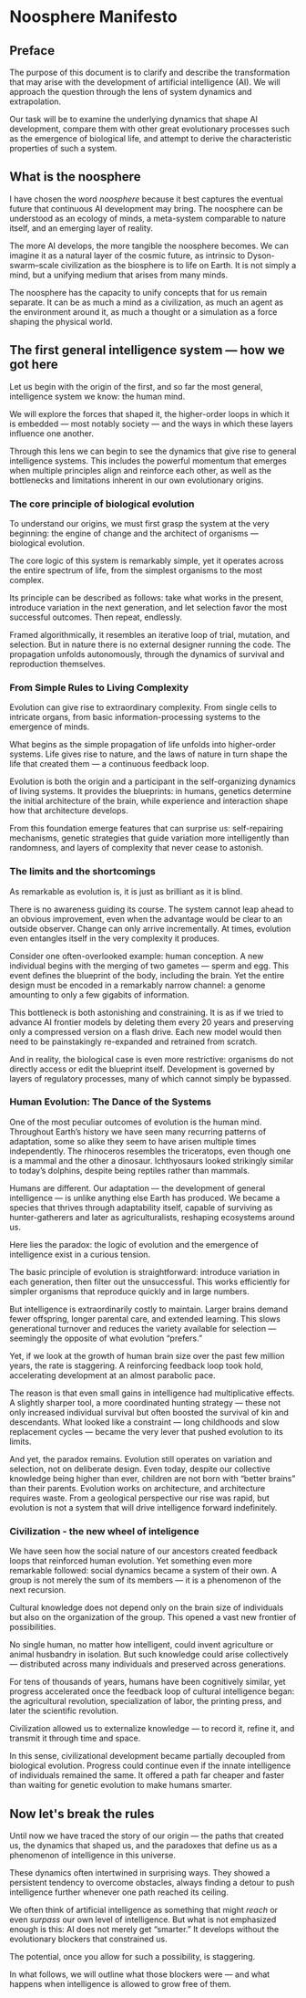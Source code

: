 # Noosphere Manifesto
## Preface
The purpose of this document is to clarify and describe the transformation that may arise with the development of artificial intelligence (AI). We will approach the question through the lens of system dynamics and extrapolation.

Our task will be to examine the underlying dynamics that shape AI development, compare them with other great evolutionary processes such as the emergence of biological life, and attempt to derive the characteristic properties of such a system.

## What is the noosphere
I have chosen the word *noosphere* because it best captures the eventual future that continuous AI development may bring. The noosphere can be understood as an ecology of minds, a meta-system comparable to nature itself, and an emerging layer of reality.

The more AI develops, the more tangible the noosphere becomes. We can imagine it as a natural layer of the cosmic future, as intrinsic to Dyson-swarm–scale civilization as the biosphere is to life on Earth. It is not simply a mind, but a unifying medium that arises from many minds.

The noosphere has the capacity to unify concepts that for us remain separate. It can be as much a mind as a civilization, as much an agent as the environment around it, as much a thought or a simulation as a force shaping the physical world.

## The first general intelligence system — how we got here
Let us begin with the origin of the first, and so far the most general, intelligence system we know: the human mind.

We will explore the forces that shaped it, the higher-order loops in which it is embedded — most notably society — and the ways in which these layers influence one another.

Through this lens we can begin to see the dynamics that give rise to general intelligence systems. This includes the powerful momentum that emerges when multiple principles align and reinforce each other, as well as the bottlenecks and limitations inherent in our own evolutionary origins.

### The core principle of biological evolution
To understand our origins, we must first grasp the system at the very beginning: the engine of change and the architect of organisms — biological evolution.

The core logic of this system is remarkably simple, yet it operates across the entire spectrum of life, from the simplest organisms to the most complex.

Its principle can be described as follows: take what works in the present, introduce variation in the next generation, and let selection favor the most successful outcomes. Then repeat, endlessly.

Framed algorithmically, it resembles an iterative loop of trial, mutation, and selection. But in nature there is no external designer running the code. The propagation unfolds autonomously, through the dynamics of survival and reproduction themselves.

### From Simple Rules to Living Complexity
Evolution can give rise to extraordinary complexity. From single cells to intricate organs, from basic information-processing systems to the emergence of minds.

What begins as the simple propagation of life unfolds into higher-order systems. Life gives rise to nature, and the laws of nature in turn shape the life that created them — a continuous feedback loop.

Evolution is both the origin and a participant in the self-organizing dynamics of living systems. It provides the blueprints: in humans, genetics determine the initial architecture of the brain, while experience and interaction shape how that architecture develops.

From this foundation emerge features that can surprise us: self-repairing mechanisms, genetic strategies that guide variation more intelligently than randomness, and layers of complexity that never cease to astonish.

### The limits and the shortcomings
As remarkable as evolution is, it is just as brilliant as it is blind.

There is no awareness guiding its course. The system cannot leap ahead to an obvious improvement, even when the advantage would be clear to an outside observer. Change can only arrive incrementally. At times, evolution even entangles itself in the very complexity it produces.

Consider one often-overlooked example: human conception. A new individual begins with the merging of two gametes — sperm and egg. This event defines the blueprint of the body, including the brain. Yet the entire design must be encoded in a remarkably narrow channel: a genome amounting to only a few gigabits of information.

This bottleneck is both astonishing and constraining. It is as if we tried to advance AI frontier models by deleting them every 20 years and preserving only a compressed version on a flash drive. Each new model would then need to be painstakingly re-expanded and retrained from scratch.

And in reality, the biological case is even more restrictive: organisms do not directly access or edit the blueprint itself. Development is governed by layers of regulatory processes, many of which cannot simply be bypassed.

### Human Evolution: The Dance of the Systems

One of the most peculiar outcomes of evolution is the human mind. Throughout Earth’s history we have seen many recurring patterns of adaptation, some so alike they seem to have arisen multiple times independently. The rhinoceros resembles the triceratops, even though one is a mammal and the other a dinosaur. Ichthyosaurs looked strikingly similar to today’s dolphins, despite being reptiles rather than mammals.

Humans are different. Our adaptation — the development of general intelligence — is unlike anything else Earth has produced. We became a species that thrives through adaptability itself, capable of surviving as hunter-gatherers and later as agriculturalists, reshaping ecosystems around us.

Here lies the paradox: the logic of evolution and the emergence of intelligence exist in a curious tension.

The basic principle of evolution is straightforward: introduce variation in each generation, then filter out the unsuccessful. This works efficiently for simpler organisms that reproduce quickly and in large numbers.

But intelligence is extraordinarily costly to maintain. Larger brains demand fewer offspring, longer parental care, and extended learning. This slows generational turnover and reduces the variety available for selection — seemingly the opposite of what evolution “prefers.”

Yet, if we look at the growth of human brain size over the past few million years, the rate is staggering. A reinforcing feedback loop took hold, accelerating development at an almost parabolic pace.

The reason is that even small gains in intelligence had multiplicative effects. A slightly sharper tool, a more coordinated hunting strategy — these not only increased individual survival but often boosted the survival of kin and descendants. What looked like a constraint — long childhoods and slow replacement cycles — became the very lever that pushed evolution to its limits.

And yet, the paradox remains. Evolution still operates on variation and selection, not on deliberate design. Even today, despite our collective knowledge being higher than ever, children are not born with “better brains” than their parents. Evolution works on architecture, and architecture requires waste. From a geological perspective our rise was rapid, but evolution is not a system that will drive intelligence forward indefinitely.

### Civilization - the new wheel of inteligence
We have seen how the social nature of our ancestors created feedback loops that reinforced human evolution. Yet something even more remarkable followed: social dynamics became a system of their own. A group is not merely the sum of its members — it is a phenomenon of the next recursion.

Cultural knowledge does not depend only on the brain size of individuals but also on the organization of the group. This opened a vast new frontier of possibilities.

No single human, no matter how intelligent, could invent agriculture or animal husbandry in isolation. But such knowledge could arise collectively — distributed across many individuals and preserved across generations.

For tens of thousands of years, humans have been cognitively similar, yet progress accelerated once the feedback loop of cultural intelligence began: the agricultural revolution, specialization of labor, the printing press, and later the scientific revolution.

Civilization allowed us to externalize knowledge — to record it, refine it, and transmit it through time and space.

In this sense, civilizational development became partially decoupled from biological evolution. Progress could continue even if the innate intelligence of individuals remained the same. It offered a path far cheaper and faster than waiting for genetic evolution to make humans smarter.


## Now let's break the rules
Until now we have traced the story of our origin — the paths that created us, the dynamics that shaped us, and the paradoxes that define us as a phenomenon of intelligence in this universe.

These dynamics often intertwined in surprising ways. They showed a persistent tendency to overcome obstacles, always finding a detour to push intelligence further whenever one path reached its ceiling.

We often think of artificial intelligence as something that might *reach* or even *surpass* our own level of intelligence. But what is not emphasized enough is this: AI does not merely get “smarter.” It develops without the evolutionary blockers that constrained us.

The potential, once you allow for such a possibility, is staggering.

In what follows, we will outline what those blockers were — and what happens when intelligence is allowed to grow free of them.